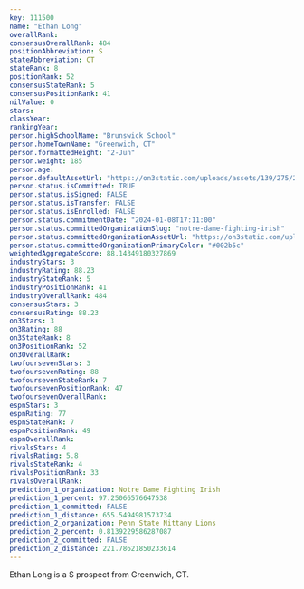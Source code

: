 ```yaml
---
key: 111500
name: "Ethan Long"
overallRank: 
consensusOverallRank: 484
positionAbbreviation: S
stateAbbreviation: CT
stateRank: 8
positionRank: 52
consensusStateRank: 5
consensusPositionRank: 41
nilValue: 0
stars: 
classYear: 
rankingYear: 
person.highSchoolName: "Brunswick School"
person.homeTownName: "Greenwich, CT"
person.formattedHeight: "2-Jun"
person.weight: 185
person.age: 
person.defaultAssetUrl: "https://on3static.com/uploads/assets/139/275/275139.jpg"
person.status.isCommitted: TRUE
person.status.isSigned: FALSE
person.status.isTransfer: FALSE
person.status.isEnrolled: FALSE
person.status.commitmentDate: "2024-01-08T17:11:00"
person.status.committedOrganizationSlug: "notre-dame-fighting-irish"
person.status.committedOrganizationAssetUrl: "https://on3static.com/uploads/assets/123/150/150123.svg"
person.status.committedOrganizationPrimaryColor: "#002b5c"
weightedAggregateScore: 88.14349180327869
industryStars: 3
industryRating: 88.23
industryStateRank: 5
industryPositionRank: 41
industryOverallRank: 484
consensusStars: 3
consensusRating: 88.23
on3Stars: 3
on3Rating: 88
on3StateRank: 8
on3PositionRank: 52
on3OverallRank: 
twofoursevenStars: 3
twofoursevenRating: 88
twofoursevenStateRank: 7
twofoursevenPositionRank: 47
twofoursevenOverallRank: 
espnStars: 3
espnRating: 77
espnStateRank: 7
espnPositionRank: 49
espnOverallRank: 
rivalsStars: 4
rivalsRating: 5.8
rivalsStateRank: 4
rivalsPositionRank: 33
rivalsOverallRank: 
prediction_1_organization: Notre Dame Fighting Irish
prediction_1_percent: 97.25066576647538
prediction_1_committed: FALSE
prediction_1_distance: 655.5494981573734
prediction_2_organization: Penn State Nittany Lions
prediction_2_percent: 0.8139229586287087
prediction_2_committed: FALSE
prediction_2_distance: 221.78621850233614
---
```

Ethan Long is a S prospect from Greenwich, CT.